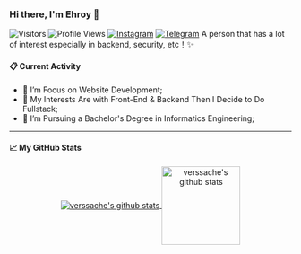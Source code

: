 ### Hi there, I'm Ehroy 👋
![Visitors](https://visitor-badge.laobi.icu/badge?page_id=ehroy&color=blue)
![Profile Views](https://komarev.com/ghpvc/?username=ehroy)
[![Instagram](https://img.shields.io/badge/--linkedin?label=Instagram&logo=Instagram&style=social)](https://www.instagram.com/ehroy__/)
[![Telegram](https://img.shields.io/badge/--telegram?label=Telegram&logo=Telegram&style=social)](https://t.me/roy1280/) 
A person that has a lot of interest especially in backend, security, etc！✨
#### 📋 Current Activity
- 📖 I’m Focus on Website Development;
- 🤔 My Interests Are with Front-End & Backend Then I Decide to Do Fullstack;
- 💼 I’m Pursuing a Bachelor's Degree in Informatics Engineering;
----
#### 📈 My GitHub Stats
<p align='center'>
  <a href="https://github.com/ehroy/">
  <img align="center" src="https://github-readme-stats.vercel.app/api/top-langs/?username=ehroy&layout=compact" alt="verssache's github stats"/>
  </a>
  <a href="https://github.com/verssache/">
  <img align="center" height="140px" src="https://github-readme-stats.vercel.app/api?username=ehroy&hide=issues&count_private=true&show_icons=true" alt="verssache's github stats" />
  </a>
</p>


